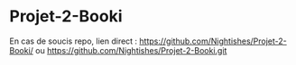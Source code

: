 # Projet-2-Booki

En cas de soucis repo, lien direct : https://github.com/Nightishes/Projet-2-Booki/ ou https://github.com/Nightishes/Projet-2-Booki.git
